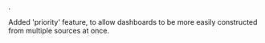.

Added 'priority' feature, to allow dashboards to be more easily constructed from multiple sources at once.